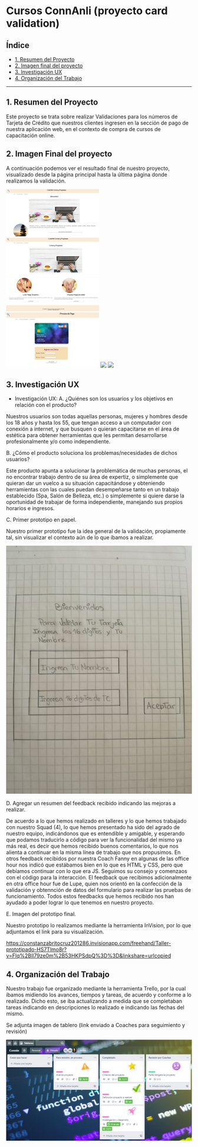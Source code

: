 # Cursos ConnAnli (proyecto card validation)

## Índice

* [1. Resumen del Proyecto](#1-resumen-del-proyecto)
* [2. Imagen final del proyecto](#2-imagen-final-del-proyecto)
* [3. Investigación UX](#3-investigacion-ux)
* [4. Organización del Trabajo](#4-organizacion-del-trabajo)


***

## 1. Resumen del Proyecto

Este proyecto se trata sobre realizar Validaciones para los números de Tarjeta de Crédito que nuestros clientes ingresen en la
sección de pago de nuestra aplicación web, en el contexto de compra de cursos de capacitación online.

## 2. Imagen Final del proyecto

A continuación podemos ver el resultado final de nuestro proyecto, visualizado desde la página principal hasta la última página donde realizamos la validación.

<img src="https://github.com/ConnieBrito/SCL013-card-validation/blob/gh-pages/1-indexHTML.JPG" style="max-width:50%;">
<img src="https://github.com/ConnieBrito/SCL013-card-validation/blob/gh-pages/2-Cursos%20y%20programas1.JPG" style="max-width:50%;">
<img src="https://github.com/ConnieBrito/SCL013-card-validation/blob/gh-pages/3-Cursos%20y%20programas2.JPG" style="max-width:50%;">
<img src="https://github.com/ConnieBrito/SCL013-card-validation/blob/gh-pages/4-Pago.JPG" style="max-width:50%;">
<img src="https://github.com/ConnieBrito/SCL013-card-validation/blob/gh-pages/5-Mensaje%20es%20V%C3%A1lida.JPG" style="max-width:50%;">
<img src="https://github.com/ConnieBrito/SCL013-card-validation/blob/gh-pages/6-Mensaje%20no%20es%20V%C3%A1lida.JPG" style="max-width:50%;">

## 3. Investigación UX

* Investigación UX:
A. ¿Quiénes son los usuarios y los objetivos en relación con el producto?

Nuestros usuarios son todas aquellas personas, mujeres y hombres desde los 18 años y hasta los 55,
que tengan acceso a un computador con conexión a internet, y que busquen o quieran capacitarse
en el área de estética para obtener herramientas que les permitan desarrollarse profesionalmente y/o como independiente.

B. ¿Cómo el producto soluciona los problemas/necesidades de dichos usuarios?

Este producto apunta a solucionar la problemática de muchas personas, el no encontrar trabajo dentro de su área de expertiz,
o simplemente que quieran dar un vuelco a su situación capacitándose y obteniendo herramientas con las cuales
puedan desempeñarse tanto en un trabajo establecido (Spa, Salón de Belleza, etc.) 
o simplemente si quiere darse la oportunidad de trabajar de forma independiente, manejando sus propios horarios e ingresos.

C. Primer prototipo en papel.

Nuestro primer prototipo fue la idea general de la validación, propiamente tal, sin visualizar
el contexto aún de lo que íbamos a realizar.

<img src="https://github.com/ConnieBrito/SCL013-card-validation/blob/gh-pages/Prototipo%20papel.jpg" style="max-width:100%;">

D. Agregar un resumen del feedback recibido indicando las mejoras a realizar.

De acuerdo a lo que hemos realizado en talleres y lo que hemos trabajado con nuestro Squad (4), 
lo que hemos presentado ha sido del agrado de nuestro equipo, indicándonos que es entendible y amigable, 
y esperando que podamos traducirlo a código para ver la funcionalidad del mismo ya más real, 
es decir que hemos recibido buenos comentarios, 
lo que nos alienta a continuar en la misma línea de trabajo que nos propusimos.
En otros feedback recibidos por nuestra Coach Fanny en algunas de las office hour nos indicó que estábamos bien en lo que 
es HTML y CSS, pero que debíamos continuar con lo que era JS.  Seguimos su consejo y comenzaos con el código para la interacción.
El feedback que recibimos adicionalmente en otra office hour fue de Lupe, quien nos orientó en la confección de la validación 
y obtennción de datos del formulario para realizar las pruebas de funcionamiento.
Todos estos feedbacks que hemos recibido nos han ayudado a poder lograr lo que tenemos en nuestro proyecto.

E. Imagen del prototipo final.

Nuestro prototipo lo realizamos mediante la herramienta InVision, por lo que adjuntamos el link para su visualización.

<a href="https://constanzabritocruz201286.invisionapp.com/freehand/Taller-prototipado-HS7Tlmo8r?v=Flq%2Bll79ze0m%2B53HKPSdpQ%3D%3D&linkshare=urlcopied">https://constanzabritocruz201286.invisionapp.com/freehand/Taller-prototipado-HS7Tlmo8r?v=Flq%2Bll79ze0m%2B53HKPSdpQ%3D%3D&linkshare=urlcopied</a>


## 4. Organización del Trabajo

Nuestro trabajo fue organizado mediante la herramienta Trello, por la cual íbamos midiendo los avances,
tiempos y tareas, de acuerdo y conforme a lo realizado.
Dicho esto, se iba actualizando a medida que se completaban tareas indicando en descripciones lo realizado
e indicando las fechas del mismo.
    
Se adjunta imagen de tablero (link enviado a Coaches para seguimiento y revisión)

<img src="https://github.com/ConnieBrito/SCL013-card-validation/blob/gh-pages/Trello.JPG" style="max-width:100%;">